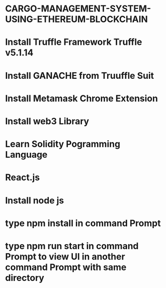 # CARGO-MANAGEMENT-SYSTEM-USING-ETHEREUM-BLOCKCHAIN
# Install Truffle Framework Truffle v5.1.14 
# Install GANACHE from Truuffle Suit
# Install Metamask Chrome Extension
# Install web3 Library
# Learn Solidity Pogramming Language
# React.js 
# Install node js
# type npm install in command Prompt
# type npm run start in command Prompt to view UI in another command Prompt with same directory

